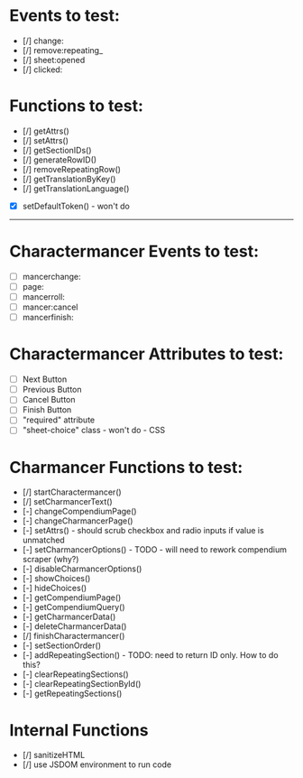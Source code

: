 
# Events to test:
* [/] change:<attr>
* [/] remove:repeating_<groupname>
* [/] sheet:opened
* [/] clicked:<btn>

# Functions to test:
* [/] getAttrs()
* [/] setAttrs()
* [/] getSectionIDs()
* [/] generateRowID()
* [/] removeRepeatingRow()
* [/] getTranslationByKey()
* [/] getTranslationLanguage()
* [x] setDefaultToken() - won't do

-------------------------------------------------

# Charactermancer Events to test:
* [ ] mancerchange:<attr>
* [ ] page:<page>
* [ ] mancerroll:<btn>
* [ ] mancer:cancel
* [ ] mancerfinish:<name>

# Charactermancer Attributes to test:
* [ ] Next Button
* [ ] Previous Button
* [ ] Cancel Button
* [ ] Finish Button
* [ ] "required" attribute
* [ ] "sheet-choice" class - won't do - CSS

# Charmancer Functions to test:
* [/] startCharactermancer()
* [/] setCharmancerText()
* [-] changeCompendiumPage()
* [-] changeCharmancerPage()
* [-] setAttrs() - should scrub checkbox and radio inputs if value is unmatched
* [-] setCharmancerOptions() - TODO - will need to rework compendium scraper (why?)
* [-] disableCharmancerOptions()
* [-] showChoices()
* [-] hideChoices()
* [-] getCompendiumPage()
* [-] getCompendiumQuery()
* [-] getCharmancerData()
* [-] deleteCharmancerData()
* [/] finishCharactermancer()
* [-] setSectionOrder()
* [-] addRepeatingSection() - TODO: need to return ID only. How to do this?
* [-] clearRepeatingSections()
* [-] clearRepeatingSectionById()
* [-] getRepeatingSections()

# Internal Functions
* [/] sanitizeHTML
* [/] use JSDOM environment to run code
